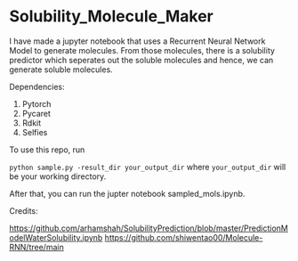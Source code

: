 # Solubility_Molecule_Maker
I have made a jupyter notebook that uses a Recurrent Neural Network Model to generate molecules. From those molecules, there is a solubility predictor which seperates out the soluble molecules and 
hence, we can generate soluble molecules.

Dependencies: 
1. Pytorch
2. Pycaret
3. Rdkit
4. Selfies

To use this repo, run

`python sample.py -result_dir your_output_dir` 
where `your_output_dir` will be your working directory.

After that, you can run the jupter notebook sampled_mols.ipynb.

Credits:

https://github.com/arhamshah/SolubilityPrediction/blob/master/PredictionModelWaterSolubility.ipynb
https://github.com/shiwentao00/Molecule-RNN/tree/main
